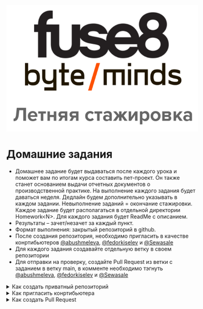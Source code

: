 <p align="center">
  <img src="/assets/logo.png" alt="logo" title="Летняя стажировка fuse8/byteminds"/>
</p>

# Домашние задания

- Домашнее задание будет выдаваться после каждого урока и поможет вам по итогам курса составить пет-проект. 
Он также станет основанием выдачи отчетных документов о производственной практике. 
На выполнение каждого задания будет даваться неделя. 
Дедлайн будем дополнительно указывать в каждом задании. 
Невыполнение заданий = окончание стажировки. 
Каждое задание будет располагаться в отдельной директории Homework\<N>. Для каждого задания будет ReadMe с описанием.
- Результаты – зачет/незачет за каждый пункт.
- Формат выполнения: закрытый репозиторий в github.
- После создания репозитория, необходимо пригласить в качестве конртибьютеров [@abushmeleva](https://github.com/abushmeleva), [@fedorkiselev](https://github.com/fedorkiselev) и [@Sewasale](https://github.com/Sewasale)
- Для каждого задания создавайте отдельную ветку в своем репозитории
- Для отправки на проверку, создайте Pull Request из ветки с заданием в ветку main, в комменте необходимо тэгнуть [@abushmeleva](https://github.com/abushmeleva), [@fedorkiselev](https://github.com/fedorkiselev) и [@Sewasale](https://github.com/Sewasale)


<details>
  <summary>Как создать приватный репозиторий</summary>
  
 - С основной старницы перейти на вкладку Repositories, найти на этой странице кнопку создания репозитория

![create_repo1](/assets/create_repo1.png)
 - Ввести название репозитория
 - Установить приватность
 - Создать

![create_repo2](/assets/create_repo2.png)
 
</details>

<details>
  <summary>Как пригласить конртибьютера</summary>
  
  - Зайти в настройки репозитория
  - Зайти на вкладку Collobarations и выбрать нужных людей
- После создания репозитория, необходимо пригласить в качестве конртибьютеров [@abushmeleva](https://github.com/abushmeleva), [@fedorkiselev](https://github.com/fedorkiselev) и [@Sewasale](https://github.com/Sewasale)
- Для каждого задания создавайте отдельную ветку в своем репозитории
- Для отправки на проверку, создайте Pull Request из ветки с заданием в ветку main, в комменте необходимо тэгнуть [@abushmeleva](https://github.com/abushmeleva), [@fedorkiselev](https://github.com/fedorkiselev) и [@Sewasale](https://github.com/Sewasale)


<details>
  <summary>Как создать приватный репозиторий</summary>
  
 - С основной старницы перейти на вкладку Repositories, найти на этой странице кнопку создания репозитория

![create_repo1](/assets/create_repo1.png)
 - Ввести название репозитория
 - Установить приватность
 - Создать

![create_repo2](/assets/create_repo2.png)
 
</details>

<details>
  <summary>Как пригласить конртибьютера</summary>
  
  - Зайти в настройки репозитория
  - Зайти на вкладку Collobarations и выбрать нужных людей

![invite](/assets/invite.png)
 
</details>

<details>
  <summary>Как создать Pull Request</summary>
  
 - ![pr1](/assets/pr1.png)
 - ![pr2](/assets/pr2.png)
 - ![pr3](/assets/pr3.png)
 
</details>

![invite](/assets/invite.png)
 
</details>

<details>
  <summary>Как создать Pull Request</summary>
  
 - ![pr1](/assets/pr1.png)
 - ![pr2](/assets/pr2.png)
 - ![pr3](/assets/pr3.png)
 
</details>
